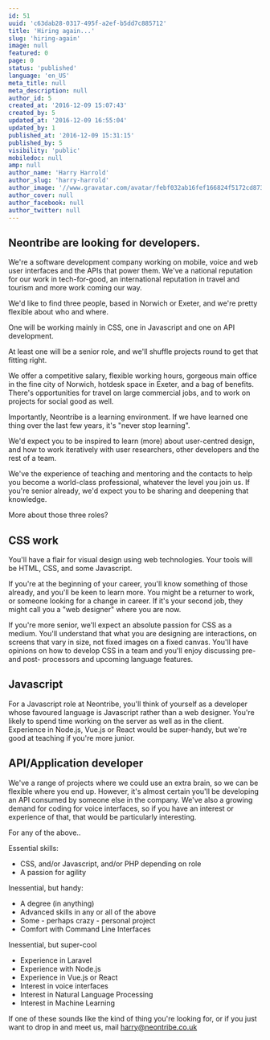 ```yaml
---
id: 51
uuid: 'c63dab28-0317-495f-a2ef-b5dd7c885712'
title: 'Hiring again...'
slug: 'hiring-again'
image: null
featured: 0
page: 0
status: 'published'
language: 'en_US'
meta_title: null
meta_description: null
author_id: 5
created_at: '2016-12-09 15:07:43'
created_by: 5
updated_at: '2016-12-09 16:55:04'
updated_by: 1
published_at: '2016-12-09 15:31:15'
published_by: 5
visibility: 'public'
mobiledoc: null
amp: null
author_name: 'Harry Harrold'
author_slug: 'harry-harrold'
author_image: '//www.gravatar.com/avatar/febf032ab16fef166824f5172cd87393?s=250&d=mm&r=x'
author_cover: null
author_facebook: null
author_twitter: null
---
```


## Neontribe are looking for developers.

We're a software development company working on mobile, voice and web user interfaces and the APIs that power them. We've a national reputation for our work in tech-for-good, an international reputation in travel and tourism and more work coming our way.

We'd like to find three people, based in Norwich or Exeter, and we're pretty flexible about who and where.

One will be working mainly in CSS, one in Javascript and one on API development.

At least one will be a senior role, and we'll shuffle projects round to get that fitting right.

We offer a competitive salary, flexible working hours, gorgeous main office in the fine city of Norwich, hotdesk space in Exeter, and a bag of benefits. There's opportunities for travel on large commercial jobs, and to work on projects for social good as well.

Importantly, Neontribe is a learning environment. If we have learned one thing over the last few years, it's "never stop learning".

We'd expect you to be inspired to learn (more) about user-centred design, and how to work iteratively with user researchers, other developers and the rest of a team.

We've the experience of teaching and mentoring and the contacts to help you become a world-class professional, whatever the level you join us. If you're senior already, we'd expect you to be sharing and deepening that knowledge.

More about those three roles?

## CSS work

You'll have a flair for visual design using web technologies. Your tools will be HTML, CSS, and some Javascript.

If you're at the beginning of your career, you'll know something of those already, and you'll be keen to learn more. You might be a returner to work, or someone looking for a change in career. If it's your second job, they might call you a "web designer" where you are now.

If you're more senior, we'll expect an absolute passion for CSS as a medium. You'll understand that what you are designing are interactions, on screens that vary in size, not fixed images on a fixed canvas. You'll have opinions on how to develop CSS in a team and you'll enjoy discussing pre- and post- processors and upcoming language features.

## Javascript

For a Javascript role at Neontribe, you'll think of yourself as a developer whose favoured language is Javascript rather than a web designer. You're likely to spend time working on the server as well as in the client. Experience in Node.js, Vue.js or React would be super-handy, but we're good at teaching if you're more junior.

## API/Application developer

We've a range of projects where we could use an extra brain, so we can be flexible where you end up. However, it's almost certain you'll be developing an API consumed by someone else in the company. We've also a growing demand for coding for voice interfaces, so if you have an interest or experience of that, that would be particularly interesting.

For any of the above..

Essential skills:

- CSS, and/or Javascript, and/or PHP depending on role
- A passion for agility

Inessential, but handy:

- A degree (in anything)
- Advanced skills in any or all of the above
- Some - perhaps crazy - personal project
- Comfort with Command Line Interfaces

Inessential, but super-cool

- Experience in Laravel
- Experience with Node.js
- Experience in Vue.js or React
- Interest in voice interfaces
- Interest in Natural Language Processing
- Interest in Machine Learning

If one of these sounds like the kind of thing you're looking for, or if you just want to drop in and meet us, mail harry@neontribe.co.uk
